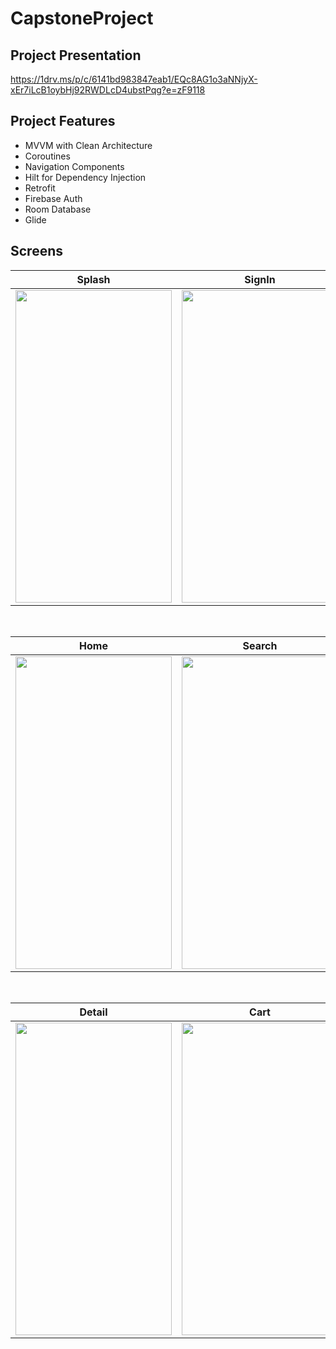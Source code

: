 # CapstoneProject

## Project Presentation

https://1drv.ms/p/c/6141bd983847eab1/EQc8AG1o3aNNjyX-xEr7iLcB1oybHj92RWDLcD4ubstPqg?e=zF9118

## Project Features
 - MVVM with Clean Architecture
 - Coroutines
 - Navigation Components
 - Hilt for Dependency Injection
 - Retrofit
 - Firebase Auth
 - Room Database
 - Glide

## Screens

| Splash | SignIn | SignUp |
| ------ | ---- | ------ |
|<img src="https://github.com/oren345/CapstoneProject/assets/106547636/3683b5b5-bd23-404f-9434-94e325ffad6e" width="250" height="500"/>|<img src="https://github.com/oren345/CapstoneProject/assets/106547636/195dd158-e217-4174-98f8-d6332de19fc3" width="250" height="500"/>|<img src="https://github.com/oren345/CapstoneProject/assets/106547636/cb3dcb96-9a6b-4bb3-b9e1-d042858ad02e" width="250" height="500"/>|

</br>

| Home | Search | Favorites |
| --- | ------- | ------- |
|<img src="https://github.com/oren345/CapstoneProject/assets/106547636/27df08e2-e149-475b-ab8d-a933102863e5" width="250" height="500"/>|<img src="https://github.com/oren345/CapstoneProject/assets/106547636/fc65cfce-3f01-4efd-98c1-96b67477fc8f" width="250" height="500"/>|<img src="https://github.com/oren345/CapstoneProject/assets/106547636/5c3d6eba-ec39-4386-b85e-741ff1ac5914" width="250" height="500"/>|

</br>

| Detail | Cart | Payment | SuccessPayment |
| --------- | ------ | ------- | ------- |
|<img src="https://github.com/oren345/CapstoneProject/assets/106547636/8ce74cbc-4cb5-49d1-927f-63458e451712" width="250" height="500"/>|<img src="https://github.com/oren345/CapstoneProject/assets/106547636/1ec663b6-fdb5-4543-978a-ccd581e74af6" width="250" height="500"/>|<img src="https://github.com/oren345/CapstoneProject/assets/106547636/002b5261-e600-474c-9f6a-e2a1b96f1dbb" width="250" height="500"/>|<img src="https://github.com/oren345/CapstoneProject/assets/106547636/c10b2f33-f122-432d-b6f4-49ab8f81bbe4" width="250" height="500"/>|
 

